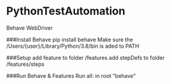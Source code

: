 # PythonTestAutomation
Behave WebDriver

###Install Behave
pip install behave
Make sure the /Users/{user}/Library/Python/3.8/bin is aded to PATH

###Setup
add feature to folder /features
add stepDefs to folder /features/steps

###Run Behave & Features
Run all: in root "behave"